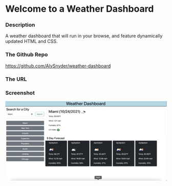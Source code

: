 # Welcome to a Weather Dashboard

### Description
A weather dashboard that will run in your browse,  and feature dynamically updated HTML and CSS.


### The Github Repo
https://github.com/AlySnyder/weather-dashboard

### The URL 

### Screenshot
![Screenshot](weather-dasboard.png)

